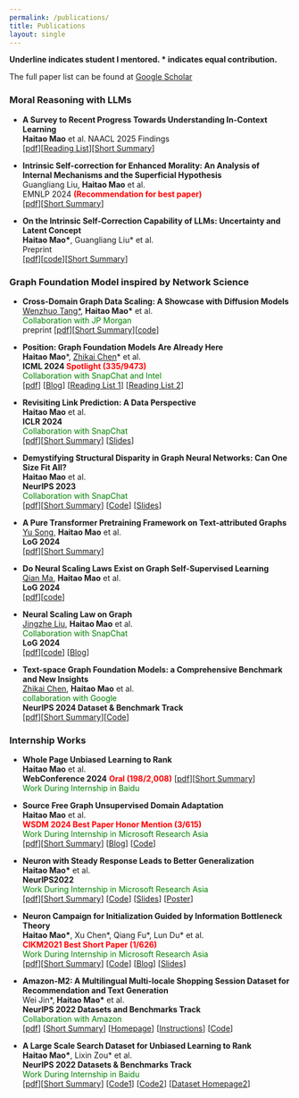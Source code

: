 ```yaml
---
permalink: /publications/
title: Publications
layout: single
---
```

**Underline indicates student I mentored. * indicates equal contribution.**

The full paper list can be found at [Google Scholar](https://scholar.google.com/citations?user=3GmlKM4AAAAJ&hl=en)

### Moral Reasoning with LLMs
<ul>
  <li>
      <p>
        <strong>A Survey to Recent Progress Towards Understanding In-Context Learning</strong> <br>
        <strong>Haitao Mao</strong> et al.
        NAACL 2025 Findings <br>
        [<a href="https://arxiv.org/abs/2402.02212">pdf</a>][<a href="https://github.com/HaitaoMao/Awesome-LLM-Mechanism-Analysis">Reading List</a>][<a href="https://haitaomao.github.io/categories/ResearchSummary/#section32">Short Summary</a>]
      </p>
  </li>
  <li>
      <p>
        <strong>Intrinsic Self-correction for Enhanced Morality: An Analysis of Internal Mechanisms and the Superficial Hypothesis</strong> <br>
        Guangliang Liu, <strong>Haitao Mao</strong> et al.<br>
        EMNLP 2024 <strong><font color="red">(Recommendation for best paper)</font></strong> <br>
        [<a href="https://arxiv.org/abs/2407.15286">pdf</a>][<a href="https://haitaomao.github.io/categories/ResearchSummary/#section31">Short Summary</a>]
      </p>
  </li>
  <li>
      <p>
        <strong>On the Intrinsic Self-Correction Capability of LLMs: Uncertainty and Latent Concept </strong> <br>
        <strong>Haitao Mao*</strong>, Guangliang Liu* et al.<br>
        Preprint <br>
        [<a href="https://arxiv.org/abs/2406.02378">pdf</a>][<a href="https://github.com/HaitaoMao/LLM-self-correction">code</a>][<a href="https://haitaomao.github.io/categories/ResearchSummary/#section32">Short Summary</a>]
      </p>
  </li>
</ul>

### Graph Foundation Model inspired by Network Science 
<ul>
  <li>
        <p>
            <strong>Cross-Domain Graph Data Scaling: A Showcase with Diffusion Models</strong><br>
            <u>Wenzhuo Tang*</u>, <strong>Haitao Mao*</strong> et al.<br>
            <font color="green">Collaboration with JP Morgan</font> <br>
            preprint [<a href="https://arxiv.org/abs/2406.01899">pdf</a>][<a href="https://haitaomao.github.io/categories/ResearchSummary/#section132">Short Summary</a>][<a href="https://github.com/WenzhuoTang/UniAug">code</a>]
        </p>
    </li>
  <li>
      <p>
          <strong>Position: Graph Foundation Models Are Already Here</strong><br>
          <strong>Haitao Mao</strong>*, <u>Zhikai Chen</u>* et al. <br>
          <strong>ICML 2024 <font color="red">Spotlight (335/9473) </font>  </strong><br> 
          <font color="green">Collaboration with SnapChat and Intel</font> <br>
          [<a href="https://arxiv.org/abs/2402.02216.pdf">pdf</a>]
          [<a href="https://towardsdatascience.com/foundation-models-in-graph-geometric-deep-learning-f363e2576f58">Blog</a>]
          [<a href="https://github.com/CurryTang/Towards-Graph-Foundation-Models-New-perspective-">Reading List 1</a>]
          [<a href="https://github.com/CurryTang/Towards-graph-foundation-models">Reading List 2</a>]
      </p>
    </li>
    <li>
        <p>
            <strong>Revisiting Link Prediction: A Data Perspective</strong><br>
            <strong>Haitao Mao</strong> et al.<br>
            <strong>ICLR 2024</strong>  <br>
            <font color="green">Collaboration with SnapChat</font> <br>
            [<a href="https://arxiv.org/abs/2310.00793.pdf">pdf</a>][<a href="https://haitaomao.github.io/categories/ResearchSummary/#section131">Short Summary</a>]
            [<a href="https://github.com/HaitaoMao/HaitaoMao.github.io/blob/master/_files/LinkPrediction.pdf">Slides</a>] 
        </p>
    </li>
    <li>
      <p>
          <strong>Demystifying Structural Disparity in Graph Neural Networks: Can One Size Fit All?</strong><br>
          <strong>Haitao Mao</strong> et al.<br>
          <strong>NeurIPS 2023</strong> <br>
          <font color="green">Collaboration with SnapChat</font> <br>
          [<a href="https://arxiv.org/abs/2306.01323.pdf">pdf</a>][<a href="https://haitaomao.github.io/categories/ResearchSummary/#section134">Short Summary</a>]
          [<a href="https://github.com/HaitaoMao/Demystify-structural-disparity">Code</a>] 
          [<a href="https://github.com/HaitaoMao/HaitaoMao.github.io/blob/master/_files/NodeClassification.pdf">Slides</a>] 
      </p>
    </li>
    <li>
        <p>
            <strong>A Pure Transformer Pretraining Framework on Text-attributed Graphs</strong><br>
            <u>Yu Song</u>, <strong>Haitao Mao</strong> et al.<br>
            <strong>LoG 2024</strong> <br> [<a href="https://arxiv.org/abs/2406.13873v1">pdf</a>][<a href="https://haitaomao.github.io/categories/ResearchSummary/#section135">Short Summary</a>]
        </p>
    </li>
    <li>
        <p>
            <strong>Do Neural Scaling Laws Exist on Graph Self-Supervised Learning</strong><br>
            <u>Qian Ma</u>, <strong>Haitao Mao</strong>  et al.<br>
            <strong>LoG 2024</strong> <br>
            [<a href="https://arxiv.org/abs/2408.11243">pdf</a>][<a href="https://github.com/GraphSSLScaling/GraphSSLScaling">code</a>]
        </p>
    </li>
    <li>
      <p>
          <strong>Neural Scaling Law on Graph</strong><br>
          <u>Jingzhe Liu</u>, <strong>Haitao Mao</strong> et al.<br>
          <font color="green">Collaboration with SnapChat</font> <br>
          <strong>LoG 2024</strong> <br>
          [<a href="https://arxiv.org/abs/2402.02054.pdf">pdf</a>][<a href="https://github.com/Liu-Jingzhe/graph-scaling-laws">code</a>]
          [<a href="https://medium.com/@jeongiitae/neural-scaling-laws-on-graphs-do-you-believe-is-there-strong-related-between-model-data-size-ebd139778928">Blog</a>]  
      </p>
    </li>
    <li>
        <p>
            <strong>Text-space Graph Foundation Models: a Comprehensive Benchmark and New Insights</strong><br>
            <u>Zhikai Chen</u>, <strong>Haitao Mao</strong> et al.<br>
            <font color="green">collaboration with Google</font> <br>
            <strong>NeurIPS 2024 Dataset & Benchmark Track</strong><br>
            [<a href="https://arxiv.org/abs/2406.10727">pdf</a>][<a href="https://haitaomao.github.io/categories/ResearchSummary/#section12">Short Summary</a>][<a href="https://github.com/CurryTang/TSGFM">Code</a>]
        </p>
    </li>
</ul>



### Internship Works
<ul>
  <li>
      <p>
          <strong>Whole Page Unbiased Learning to Rank </strong><br>
          <strong>Haitao Mao</strong>  et al. <br> 
          <strong> WebConference 2024</strong> <font color="red"><strong>Oral </strong> <strong>(198/2,008)</strong> </font> [<a href="https://arxiv.org/abs/2210.10718.pdf">pdf</a>][<a href="https://haitaomao.github.io/categories/ResearchSummary/#section21">Short Summary</a>]<br>
          <font color="green">Work During Internship in Baidu</font> <br>
      </p>
    </li>
    <li>
    <p>
        <strong>Source Free Graph Unsupervised Domain Adaptation </strong><br>
        <strong>Haitao Mao</strong>  et al. <br>
        <strong><font color="red">WSDM 2024 Best Paper Honor Mention (3/615)</font></strong> <br>
        <font color="green">Work During Internship in Microsoft Research Asia</font> <br>
        [<a href="https://arxiv.org/abs/2112.00955.pdf">pdf</a>][<a href="https://haitaomao.github.io/categories/ResearchSummary/#section11">Short Summary</a>]
        [<a href="https://haitaomao.github.io/categories/sourcefree/">Blog</a>]
        [<a href="https://github.com/HaitaoMao/SOGA">Code</a>]
    </p>  
  </li>
  <li>
      <p>
        <strong>Neuron with Steady Response Leads to Better Generalization</strong><br>
        <strong>Haitao Mao*</strong> et al. <br>
        <strong>NeurIPS2022</strong><br> 
        <font color="green">Work During Internship in Microsoft Research Asia</font> <br>
        [<a href="https://arxiv.org/abs/2111.15414.pdf">pdf</a>][<a href="https://haitaomao.github.io/categories/ResearchSummary/#section24">Short Summary</a>]
        [<a href="https://github.com/HaitaoMao/Neuron-with-Steady-Response-Leads-to-Better-Generalization">Code</a>] 
        [<a href="https://github.com/HaitaoMao/HaitaoMao.github.io/blob/master/_files/NSR-AITIME.pdf">Slides</a>]
        [<a href="https://neurips.cc/media/PosterPDFs/NeurIPS%202022/54444.png?t=1668603047.5147302">Poster</a>]
      </p>
    </li>
    <li>
      <p>
        <strong>Neuron Campaign for Initialization Guided by Information Bottleneck Theory </strong><br>
        <strong>Haitao Mao*</strong>, Xu Chen*, Qiang Fu*, Lun Du*  et al. <br>
        <font color="red"><strong>CIKM2021 Best Short Paper (1/626)</strong></font><br>
        <font color="green">Work During Internship in Microsoft Research Asia</font> <br>
        [<a href="https://arxiv.org/abs/2108.06530.pdf">pdf</a>][<a href="https://haitaomao.github.io/categories/ResearchSummary/#section24">Short Summary</a>]
        [<a href="https://github.com/HaitaoMao/Neuron-Campaign-for-Initialization-Guided-by-Information-Bottleneck-Theory">Code</a>]
        [<a href="https://haitaomao.github.io/categories/neuronCampaign/">Blog</a>]
        [<a href="https://github.com/haitaomao/haitaomao.github.io/blob/master/_files/CIKM2021/AITime%20CIKM21%20-%20Neuron%20Campaign.pdf">Slides</a>]
      </p>
    </li>
  <li>
      <p>
        <strong>Amazon-M2: A Multilingual Multi-locale Shopping Session Dataset for Recommendation and Text Generation </strong><br>
        Wei Jin*, <strong>Haitao Mao*</strong> et al.  <br>
        <strong>NeurIPS 2022 Datasets and Benchmarks Track</strong> <br> 
        <font color="green">Collaboration with Amazon</font> <br>
        [<a href="https://arxiv.org/abs/2307.09688.pdf">pdf</a>]
        [<a href="https://haitaomao.github.io/categories/ResearchSummary/#section221">Short Summary</a>]
        [<a href="https://kddcup23.github.io/">Homepage</a>]
        [<a href="https://www.aicrowd.com/challenges/amazon-kdd-cup-23-multilingual-recommendation-challenge">Instructions</a>]
        [<a href="https://github.com/HaitaoMao/Amazon-M2">Code</a>]
      </p>
    </li>
    <li>
      <p>
        <strong>A Large Scale Search Dataset for Unbiased Learning to Rank </strong> <br>
        <strong>Haitao Mao*</strong>, Lixin Zou* et al. <br>
        <strong>NeurIPS 2022 Datasets & Benchmarks Track</strong> <br> 
        <font color="green">Work During Internship in Baidu</font> <br>
        [<a href="https://arxiv.org/abs/2207.03051">pdf</a>][<a href="https://haitaomao.github.io/categories/ResearchSummary/#section21">Short Summary</a>]
        [<a href="https://github.com/ChuXiaokai/baidu_ultr_dataset">Code1</a>]
        [<a href="https://github.com/ChuXiaokai/WSDMCUP_BaiduPLM_Paddle">Code2</a>]
        [<a href="https://searchscience.baidu.com/dataset.html">Dataset Homepage2</a>]
      </p>
    </li>
</ul>


